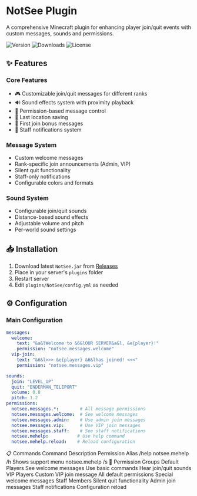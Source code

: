 # NotSee Plugin

A comprehensive Minecraft plugin for enhancing player join/quit events with custom messages, sounds and permissions.

![Version](https://img.shields.io/github/v/release/abbflaabb/NotSee?include_prereleases)
![Downloads](https://img.shields.io/github/downloads/abbflaabb/NotSee/total)
![License](https://img.shields.io/github/license/abbflaabb/NotSee)

## ✨ Features

### Core Features
- 🎮 Customizable join/quit messages for different ranks
- 🔊 Sound effects system with proximity playback
- 🎯 Permission-based message control
- 📍 Last location saving
- 👋 First join bonus messages
- 👥 Staff notifications system

### Message System
- Custom welcome messages
- Rank-specific join announcements (Admin, VIP)
- Silent quit functionality
- Staff-only notifications
- Configurable colors and formats

### Sound System  
- Configurable join/quit sounds
- Distance-based sound effects
- Adjustable volume and pitch
- Per-world sound settings

## 📥 Installation

1. Download latest `NotSee.jar` from [Releases](https://github.com/abbflaabb/NotSee/releases)
2. Place in your server's `plugins` folder
3. Restart server
4. Edit `plugins/NotSee/config.yml` as needed

## ⚙️ Configuration

### Main Configuration
```yaml
messages:
  welcome:
    text: "&a&lWelcome to &6&lOUR SERVER&a&l, &e{player}!"
    permission: "notsee.messages.welcome"
  vip-join:
    text: "&6&l>>> &e{player} &6&lhas joined! <<<"
    permission: "notsee.messages.vip"

sounds:
  join: "LEVEL_UP"
  quit: "ENDERMAN_TELEPORT"
  volume: 0.8
  pitch: 1.2
permissions:
  notsee.messages.*:        # All message permissions
  notsee.messages.welcome:  # See welcome messages
  notsee.messages.admin:    # Use admin join messages
  notsee.messages.vip:      # Use VIP join messages
  notsee.messages.staff:    # See staff notifications
  notsee.mehelp:           # Use help command
  notsee.mehelp.reload:    # Reload configuration

```
📋 Commands
Command
Description
Permission
Alias
/help
notsee.mehelp
/h
Shows support menu
notsee.mehelp
/s
🔑 Permission Groups
Default Players
See welcome messages
Use basic commands
Hear join/quit sounds
VIP Players
Custom VIP join message
All default permissions
Special welcome messages
Staff Members
Silent quit functionality
Admin join messages
Staff notifications
Configuration reload
